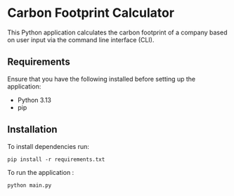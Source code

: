 # Carbon Footprint Calculator

This Python application calculates the carbon footprint of a company based on user input via the command line interface (CLI).

## Requirements

Ensure that you have the following installed before setting up the application:

- Python 3.13
- pip

## Installation

To install dependencies run: 

``
pip install -r requirements.txt
``

To run the application  :

``
python main.py
``